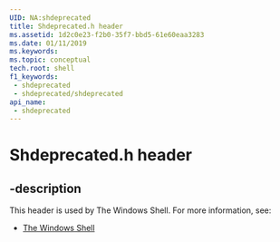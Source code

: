 ```yaml
---
UID: NA:shdeprecated
title: Shdeprecated.h header
ms.assetid: 1d2c0e23-f2b0-35f7-bbd5-61e60eaa3283
ms.date: 01/11/2019
ms.keywords: 
ms.topic: conceptual
tech.root: shell
f1_keywords:
 - shdeprecated
 - shdeprecated/shdeprecated
api_name:
 - shdeprecated
---
```


# Shdeprecated.h header


## -description

This header is used by The Windows Shell. For more information, see:

- [The Windows Shell](../_shell/index.md)

